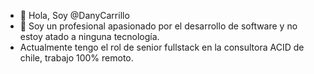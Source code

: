 - 👋 Hola, Soy @DanyCarrillo
- 👀 Soy un profesional apasionado por el desarrollo de software y no estoy atado a ninguna tecnología.
- Actualmente tengo el rol de senior fullstack en la consultora ACID de chile, trabajo 100% remoto.

<!---
DanyCarrillo/DanyCarrillo is a ✨ special ✨ repository because its `README.md` (this file) appears on your GitHub profile.
You can click the Preview link to take a look at your changes.
--->
